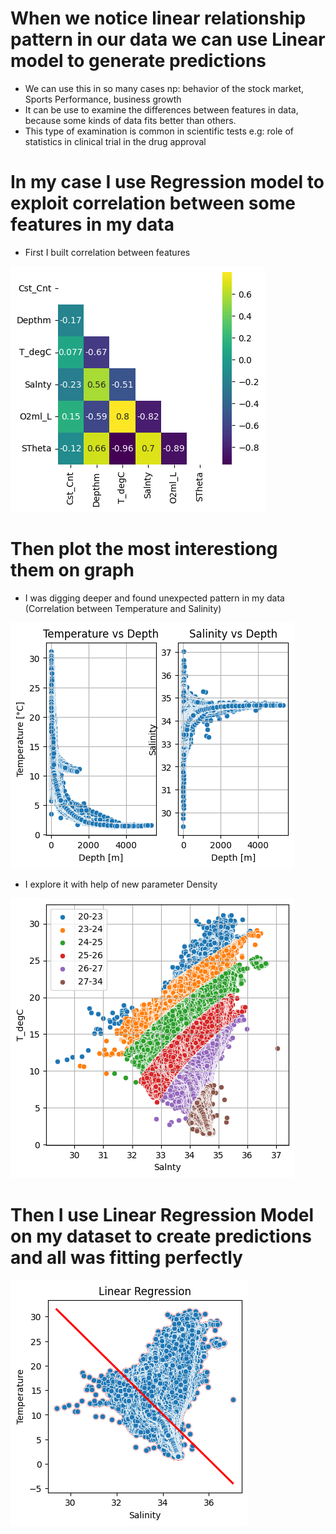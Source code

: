 # When we notice linear relationship pattern in our data we can use Linear model to generate predictions
* We can use this in so many cases np: behavior of the stock market, Sports Performance, business growth
* It can be use to examine the differences between features in data, because some kinds of data fits better than others.
* This type of examination is common in scientific tests e.g: role of statistics in clinical trial in the drug approval

# In my case I use Regression model to exploit correlation between some features in my data
* First I built correlation between features

![](https://github.com/JakubTabor/Portfolio_Regression/blob/main/Images/correlation.png)

# Then plot the most interestiong them on graph

* I was digging deeper and found unexpected pattern in my data (Correlation between Temperature and Salinity)

![](https://github.com/JakubTabor/Portfolio_Regression/blob/main/Images/data_plot.png)


* I explore it with help of new parameter Density

![](https://github.com/JakubTabor/Portfolio_Regression/blob/main/Images/density_STheta_plot.png)

# Then I use Linear Regression Model on my dataset to create predictions and all was fitting perfectly

![](https://github.com/JakubTabor/Portfolio_Regression/blob/main/Images/regression_model.png)
